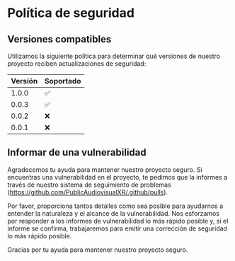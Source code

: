 # Política de seguridad

## Versiones compatibles

Utilizamos la siguiente política para determinar qué versiones de nuestro proyecto reciben actualizaciones de seguridad:

| Versión | Soportado          |
| ------- | ------------------ |
| 1.0.0   | :white_check_mark: |
| 0.0.3   | :white_check_mark: |
| 0.0.2   | :x:                |
| 0.0.1   | :x:                |

## Informar de una vulnerabilidad

Agradecemos tu ayuda para mantener nuestro proyecto seguro. Si encuentras una vulnerabilidad en el proyecto, te pedimos que la informes a través de nuestro sistema de seguimiento de problemas (https://github.com/PublicAudiovisualXR/.github/pulls). 

Por favor, proporciona tantos detalles como sea posible para ayudarnos a entender la naturaleza y el alcance de la vulnerabilidad. Nos esforzamos por responder a los informes de vulnerabilidad lo más rápido posible y, si el informe se confirma, trabajaremos para emitir una corrección de seguridad lo más rápido posible.

Gracias por tu ayuda para mantener nuestro proyecto seguro.

